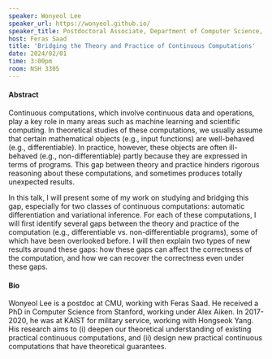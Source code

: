```yaml
--- 
speaker: Wonyeol Lee
speaker_url: https://wonyeol.github.io/
speaker_title: Postdoctoral Associate, Department of Computer Science, Carnegie Mellon University
host: Feras Saad
title: 'Bridging the Theory and Practice of Continuous Computations'
date: 2024/02/01
time: 3:00pm
room: NSH 3305
---
```


#### Abstract
Continuous computations, which involve continuous data and operations, play
a key role in many areas such as machine learning and scientific computing.
In theoretical studies of these computations, we usually assume that
certain mathematical objects (e.g., input functions) are well-behaved
(e.g., differentiable). In practice, however, these objects are often
ill-behaved (e.g., non-differentiable) partly because they are expressed in
terms of programs. This gap between theory and practice hinders rigorous
reasoning about these computations, and sometimes produces totally
unexpected results.

In this talk, I will present some of my work on studying and bridging this
gap, especially for two classes of continuous computations: automatic
differentiation and variational inference. For each of these computations,
I will first identify several gaps between the theory and practice of the
computation (e.g., differentiable vs. non-differentiable programs), some of
which have been overlooked before. I will then explain two types of new
results around these gaps: how these gaps can affect the correctness of the
computation, and how we can recover the correctness even under these gaps.


#### Bio
Wonyeol Lee is a postdoc at CMU, working with Feras Saad. He received
a PhD in Computer Science from Stanford, working under Alex Aiken. In
2017-2020, he was at KAIST for military service, working with Hongseok
Yang. His research aims to (i) deepen our theoretical understanding of
existing practical continuous computations, and (ii) design new practical
continuous computations that have theoretical guarantees.